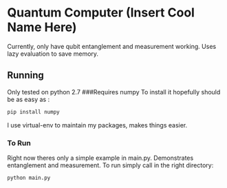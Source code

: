 Quantum Computer (Insert Cool Name Here)
=====================================
Currently, only have qubit entanglement and measurement working.
Uses lazy evaluation to save memory.



Running
--------------------
Only tested on python 2.7
###Requires numpy 
To install it hopefully should be as easy as : 
	
``` bash
pip install numpy
```

I use virtual-env to maintain my packages, makes things easier.


### To Run
Right now theres only a simple example in main.py. Demonstrates entanglement and measurement. To run simply call in the right directory:
	
```bash
python main.py
```


